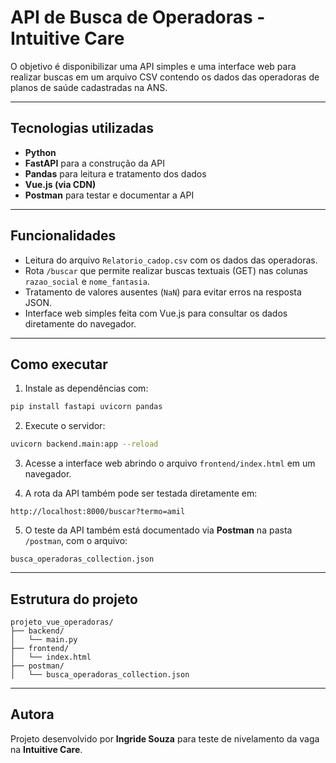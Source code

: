 # API de Busca de Operadoras - Intuitive Care

O objetivo é disponibilizar uma API simples e uma interface web para realizar buscas em um arquivo CSV contendo os dados das operadoras de planos de saúde cadastradas na ANS.

---

## Tecnologias utilizadas
- **Python**
- **FastAPI** para a construção da API
- **Pandas** para leitura e tratamento dos dados
- **Vue.js (via CDN)**
- **Postman** para testar e documentar a API

---

## Funcionalidades
- Leitura do arquivo `Relatorio_cadop.csv` com os dados das operadoras.
- Rota `/buscar` que permite realizar buscas textuais (GET) nas colunas `razao_social` e `nome_fantasia`.
- Tratamento de valores ausentes (`NaN`) para evitar erros na resposta JSON.
- Interface web simples feita com Vue.js para consultar os dados diretamente do navegador.

---

## Como executar

1. Instale as dependências com:
```bash
pip install fastapi uvicorn pandas
```

2. Execute o servidor:
```bash
uvicorn backend.main:app --reload
```

3. Acesse a interface web abrindo o arquivo `frontend/index.html` em um navegador.

4. A rota da API também pode ser testada diretamente em:
```
http://localhost:8000/buscar?termo=amil
```

5. O teste da API também está documentado via **Postman** na pasta `/postman`, com o arquivo:
```
busca_operadoras_collection.json
```

---

## Estrutura do projeto

```
projeto_vue_operadoras/
├── backend/
│   └── main.py
├── frontend/
│   └── index.html
├── postman/
│   └── busca_operadoras_collection.json
```

---

## Autora
Projeto desenvolvido por **Ingride Souza** para teste de nivelamento da vaga na **Intuitive Care**. 

